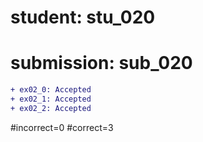 # student: stu_020
# submission: sub_020

```diff
+ ex02_0: Accepted
+ ex02_1: Accepted
+ ex02_2: Accepted
```
#incorrect=0
#correct=3
